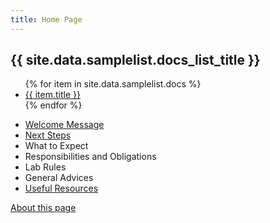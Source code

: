 ```yaml
---
title: Home Page
---
```


<h2>{{ site.data.samplelist.docs_list_title }}</h2>
<ul>
   {% for item in site.data.samplelist.docs %}
      <li><a href="{{ item.url }}">{{ item.title }}</a></li>
   {% endfor %}
</ul>

- [Welcome Message](./welcome.html)
- [Next Steps](./steps.html)
- What to Expect
- Responsibilities and Obligations
- Lab Rules
- General Advices
- [Useful Resources](./resources.html)

[About this page](./README.html)

